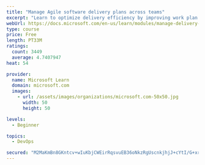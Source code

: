 ```yaml
---
title: "Manage Agile software delivery plans across teams"
excerpt: "Learn to optimize delivery efficiency by improving work plan visibility across teams."
webUrl: https://docs.microsoft.com/en-us/learn/modules/manage-delivery-plans/
type: course
price: Free
length: PT33M
ratings:
  count: 3449
  average: 4.7407947
heat: 54

provider:
  name: Microsoft Learn
  domain: microsoft.com
  images:
    - url: /assets/images/organizations/microsoft.com-50x50.jpg
      width: 50
      height: 50

levels:
  - Beginner

topics:
  - DevOps

secured: "M2MaKmBn8GKntcv+wIuKbjCWEirRqsvuEB36oNkzRgUscnkjhjJ+cYtI/G+xr984Kksmt/RhiDVCIaXx6XCosBHXvs58J0SqMhPNmm+ppR/4Zti1YTRAb5uHwg/bW+hXOLAuRjwe03yTdAysbVRzcwXNVJIPgjQqpG2cPeQH3wRqbvTXdh6WjNrZGen065O1LjFjqYE6ZBb1Fe9GdH4/XwjWMTnD37TlnbAOvMAYBIAlBjOvXtOY+6fMMZ4/XB6uKh7amayPLywz0vUJZ0Ss+ASUT9vYlhiCPvnFy1cqxAwqmn3KnuQQ6w7D/zKozmzliBywJ0GUIWeeS+vXqv2c1Lh43Z3LKkAH6ECsA80KmjGISeY7xfYZUnOChJGzjYW/9E/ISmZPryA6vsGXe4ydQ8DXWzySVN28Yrtgz/F/xHA=;jzEVjOH+Lx3j6eemj/wmbg=="
---
```


